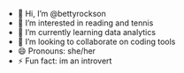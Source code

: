 - 👋 Hi, I’m @bettyrockson
- 👀 I’m interested in reading and tennis
- 🌱 I’m currently learning data analytics
- 💞️ I’m looking to collaborate on coding tools
- 😄 Pronouns: she/her
- ⚡ Fun fact: im an introvert

<!---
bettyrockson/bettyrockson is a ✨ special ✨ repository because its `README.md` (this file) appears on your GitHub profile.
You can click the Preview link to take a look at your changes.
--->

